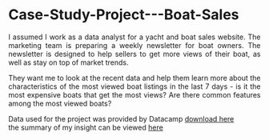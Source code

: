 # Case-Study-Project---Boat-Sales
 
<p style="text-align: justify;">
          I assumed I work as a data analyst for a yacht and boat sales website.
          The marketing team is preparing a weekly newsletter for boat owners.
          The newsletter is designed to help sellers to get more views of their
          boat, as well as stay on top of market trends.
        </p>
        <p style="text-align: justify;">
          They want me to look at the recent data and help them learn more about
          the characteristics of the most viewed boat listings in the last 7
          days - is it the most expensive boats that get the most views? Are
          there common features among the most viewed boats?
        </p>
        <p style="text-align: justify;">
          Data used for the project was provided by Datacamp
          <a
            href="https://s3.amazonaws.com/talent-assets.datacamp.com/boat_data.csv"
            target="_blank"
          >
            download here
          </a>
          <br>
          the summary of my insight can be viewed
          <a
            href="https://donbigi.github.io/Ucosibe/boat.html"
            target="_blank"
          >
            here
          </a>
        </p>
        
